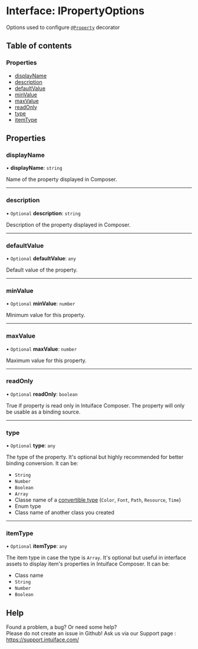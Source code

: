 # Interface: IPropertyOptions

Options used to configure [`@Property`](../README.md#property) decorator

## Table of contents

### Properties

- [displayName](IPropertyOptions.md#displayname)
- [description](IPropertyOptions.md#description)
- [defaultValue](IPropertyOptions.md#defaultvalue)
- [minValue](IPropertyOptions.md#minvalue)
- [maxValue](IPropertyOptions.md#maxvalue)
- [readOnly](IPropertyOptions.md#readonly)
- [type](IPropertyOptions.md#type)
- [itemType](IPropertyOptions.md#itemtype)

## Properties

### displayName

• **displayName**: `string`

Name of the property displayed in Composer.

___

### description

• `Optional` **description**: `string`

Description of the property displayed in Composer.

___

### defaultValue

• `Optional` **defaultValue**: `any`

Default value of the property.

___

### minValue

• `Optional` **minValue**: `number`

Minimum value for this property.

___

### maxValue

• `Optional` **maxValue**: `number`

Maximum value for this property.

___

### readOnly

• `Optional` **readOnly**: `boolean`

True if property is read only in Intuiface Composer. The property will only be usable as a binding source.

___

### type

• `Optional` **type**: `any`

The type of the property.
It's optional but highly recommended for better binding conversion.
It can be:
- `String`
- `Number`
- `Boolean`
- `Array`
- Classe name of a [convertible type](IConvertibleType.md) (`Color`, `Font`, `Path`, `Resource`, `Time`)
- Enum type
- Class name of another class you created

___

### itemType

• `Optional` **itemType**: `any`

The item type in case the type is `Array`.
It's optional but useful in interface assets to display item's properties in Intuiface Composer.
It can be:
 - Class name
 - `String`
 - `Number`
 - `Boolean`


## Help
Found a problem, a bug? Or need some help?  
Please do not create an issue in Github! Ask us via our Support page : https://support.intuiface.com/
